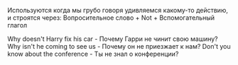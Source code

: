Используются когда мы грубо говоря удивляемся какому-то действию, и строятся через:
Вопросительное слово + Not + Вспомогательный глагол

Why doesn't Harry fix his car - Почему Гарри не чинит свою машину?
Why isn't he coming to see us - Почему он не приезжает к нам?
Don't you know about the conference - Ты не знал о конференции?